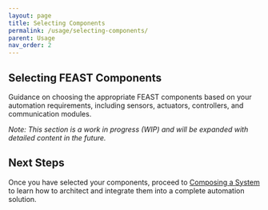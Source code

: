 ```yaml
---
layout: page
title: Selecting Components
permalink: /usage/selecting-components/
parent: Usage
nav_order: 2
---
```


## Selecting FEAST Components

Guidance on choosing the appropriate FEAST components based on your automation requirements, including sensors, actuators, controllers, and communication modules.

_Note: This section is a work in progress (WIP) and will be expanded with detailed content in the future._

## Next Steps

Once you have selected your components, proceed to [Composing a System](/usage/composing-a-system/) to learn how to architect and integrate them into a complete automation solution.
